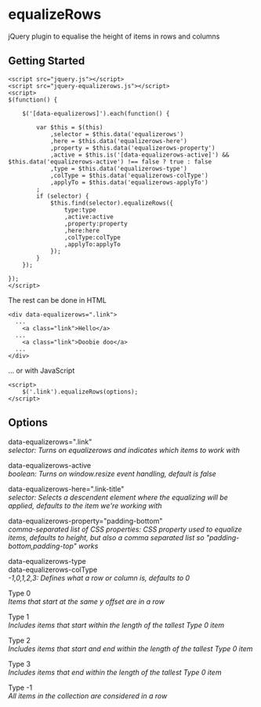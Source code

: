 equalizeRows
============

jQuery plugin to equalise the height of items in rows and columns


Getting Started
----------
```
<script src="jquery.js"></script>
<script src="jquery-equalizerows.js"></script>
<script>
$(function() {
	
	$('[data-equalizerows]').each(function() {
		
		var $this = $(this)
			,selector = $this.data('equalizerows')
			,here = $this.data('equalizerows-here')
			,property = $this.data('equalizerows-property')
			,active = $this.is('[data-equalizerows-active]') && $this.data('equalizerows-active') !== false ? true : false
			,type = $this.data('equalizerows-type')
			,colType = $this.data('equalizerows-colType')
			,applyTo = $this.data('equalizerows-applyTo')
		;
		if (selector) {
			$this.find(selector).equalizeRows({
				type:type
				,active:active
				,property:property
				,here:here
				,colType:colType
				,applyTo:applyTo
			});
		}
	});
	
});
</script>
```

The rest can be done in HTML
```
<div data-equalizerows=".link">
  ...
    <a class="link">Hello</a>
  ...
    <a class="link">Doobie doo</a>
  ...
</div>
```

... or with JavaScript
```
<script>
    $('.link').equalizeRows(options);
</script>
```

Options
-------------

data-equalizerows=".link"   
_selector: Turns on equalizerows and indicates which items to work with_

data-equalizerows-active   
_boolean: Turns on window.resize event handling, default is false_

data-equalizerows-here=".link-title"   
_selector: Selects a descendent element where the equalizing will be applied, defaults to the item we're working with_

data-equalizerows-property="padding-bottom"   
_comma-separated list of CSS properties: CSS property used to equalize items, defaults to height, but also a comma separated list so "padding-bottom,padding-top" works_

data-equalizerows-type   
data-equalizerows-colType   
_-1,0,1,2,3: Defines what a row or column is, defaults to 0_

Type 0   
_Items that start at the same y offset are in a row_

Type 1   
_Includes items that start within the length of the tallest Type 0 item_

Type 2   
_Includes items that start and end within the length of the tallest Type 0 item_

Type 3   
_Includes items that end within the length of the tallest Type 0 item_

Type -1   
_All items in the collection are considered in a row_
